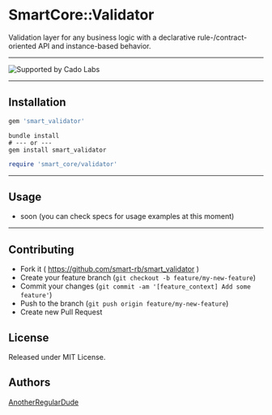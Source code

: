 # SmartCore::Validator

Validation layer for any business logic with a declarative rule-/contract-oriented API and instance-based behavior.

---

<img src="https://github.com/Cado-Labs/cado-labs-resources/blob/main/cado_labs_supporting_rounded.svg" alt="Supported by Cado Labs" />

---

## Installation

```ruby
gem 'smart_validator'
```

```shell
bundle install
# --- or ---
gem install smart_validator
```

```ruby
require 'smart_core/validator'
```

---

## Usage

- soon (you can check specs for usage examples at this moment)

---

## Contributing

- Fork it ( https://github.com/smart-rb/smart_validator )
- Create your feature branch (`git checkout -b feature/my-new-feature`)
- Commit your changes (`git commit -am '[feature_context] Add some feature'`)
- Push to the branch (`git push origin feature/my-new-feature`)
- Create new Pull Request

## License

Released under MIT License.

## Authors

[AnotherRegularDude](https://github.com/AnotherRegularDude)
